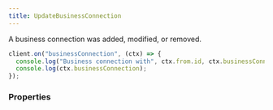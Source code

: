 ```yaml
---
title: UpdateBusinessConnection
---
```


A business connection was added, modified, or removed.

```ts
client.on("businessConnection", (ctx) => {
  console.log("Business connection with", ctx.from.id, ctx.businessConnection.isEnabled ? "created" : "lost");
  console.log(ctx.businessConnection);
});
```

### Properties



